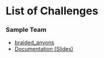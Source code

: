 # List of Challenges

### Sample Team

- [braided_anyons](https://github.com/areeq-hasan/2023_QuEra/blob/main/team_solutions/braided_anyons/lieb_lattice.ipynb)
- [Documentation (Slides)](https://docs.google.com/presentation/d/1uhDXvFxtjG8xquhI-VqeVyYr6z4I-uEvL9crFuy4AAg)